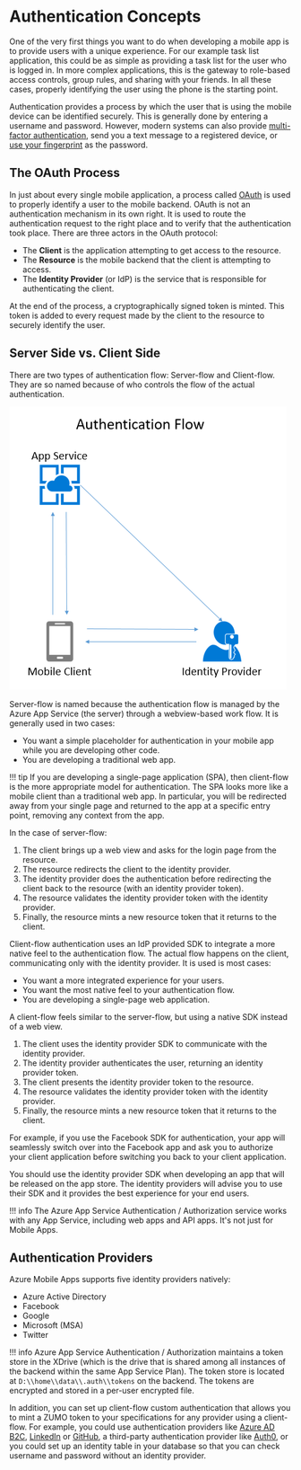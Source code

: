 # Authentication Concepts

One of the very first things you want to do when developing a mobile app is to provide users with a unique experience.  For our example task list application, this could be as simple as providing a task list for the user who is logged in.  In more complex applications, this is the gateway to role-based access controls, group rules, and sharing with your friends.  In all these cases, properly identifying the user using the phone is the starting point.

Authentication provides a process by which the user that is using the mobile device can be identified securely. This is generally done by entering a username and password.  However, modern systems can also provide [multi-factor authentication][1], send you a text message to a registered device, or [use your fingerprint][2] as the password.

## The OAuth Process

In just about every single mobile application, a process called [OAuth][3] is used to properly identify a user to the mobile backend.  OAuth is not an authentication mechanism in its own right.  It is used to route the authentication request to the right place and to verify that the authentication took place. There are three actors in the OAuth protocol:

* The **Client** is the application attempting to get access to the resource.
* The **Resource** is the mobile backend that the client is attempting to access.
* The **Identity Provider** (or IdP) is the service that is responsible for authenticating the client.

At the end of the process, a cryptographically signed token is minted.  This token is added to every request made by the client to the resource to securely identify the user.

## Server Side vs. Client Side

There are two types of authentication flow: Server-flow and Client-flow.  They are so named because of who controls the flow of the actual authentication.

![Authentication Flow][img1]

Server-flow is named because the authentication flow is managed by the Azure App Service (the server) through a webview-based work flow.  It is generally used in two cases:

* You want a simple placeholder for authentication in your mobile app while you are developing other code.
* You are developing a traditional web app.

!!! tip
    If you are developing a single-page application (SPA), then client-flow is the more appropriate model for authentication.  The SPA looks more like a mobile client than a traditional web app.  In particular, you will be redirected away from your single page and returned to the app at a specific entry point, removing any context from the app.

In the case of server-flow:

1. The client brings up a web view and asks for the login page from the resource.
2. The resource redirects the client to the identity provider.
3. The identity provider does the authentication before redirecting the client back to the resource (with an identity provider token).
4. The resource validates the identity provider token with the identity provider.
5. Finally, the resource mints a new resource token that it returns to the client.

Client-flow authentication uses an IdP provided SDK to integrate a more native feel to the authentication flow.  The actual flow happens on the client, communicating only with the identity provider.  It is used is most cases:

* You want a more integrated experience for your users.
* You want the most native feel to your authentication flow.
* You are developing a single-page web application.

A client-flow feels similar to the server-flow, but using a native SDK instead of a web view.

1. The client uses the identity provider SDK to communicate with the identity provider.
2. The identity provider authenticates the user, returning an identity provider token.
3. The client presents the identity provider token to the resource.
4. The resource validates the identity provider token with the identity provider.
5. Finally, the resource mints a new resource token that it returns to the client.

For example, if you use the Facebook SDK for authentication, your app will seamlessly switch over into the Facebook app and ask you to authorize your client application before switching you back to your client application.

You should use the identity provider SDK when developing an app that will be released on the app store.  The identity providers will advise you to use their SDK and it provides the best experience for your end users.

!!! info
    The Azure App Service Authentication / Authorization service works with any App Service, including web apps and API apps.  It's not just for Mobile Apps.

## Authentication Providers

Azure Mobile Apps supports five identity providers natively:

* Azure Active Directory
* Facebook
* Google
* Microsoft (MSA)
* Twitter

!!! info
    Azure App Service Authentication / Authorization maintains a token store in the XDrive (which is the drive that is shared among all instances of the backend within the same App Service Plan).  The token store is located at `D:\\home\\data\\.auth\\tokens` on the backend.  The tokens are encrypted and stored in a per-user encrypted file.

In addition, you can set up client-flow custom authentication that allows you to mint a ZUMO token to your specifications for any provider using a client-flow.  For example, you could use authentication providers like [Azure AD B2C][7], [LinkedIn][4] or [GitHub][5], a third-party authentication provider like [Auth0][6], or you could set up an identity table in your database so that you can check  username and password without an identity provider.

<!-- Images -->
[img1]: img/auth-flow.PNG

<!-- External Links -->
[1]: https://en.wikipedia.org/wiki/Multi-factor_authentication
[2]: https://support.apple.com/en-us/HT201371
[3]: http://oauth.net/2/
[4]: https://developer.linkedin.com/docs/oauth2
[5]: https://developer.github.com/v3/oauth/
[6]: https://auth0.com/
[7]: https://azure.microsoft.com/en-us/services/active-directory-b2c/
